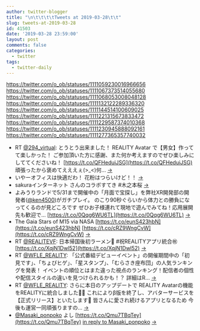 ```yaml
---
author: twitter-blogger
title: "\n\t\t\t\tTweets at 2019-03-28\t\t"
slug: tweets-at-2019-03-28
id: 41503
date: '2019-03-28 23:59:00'
layout: post
comments: false
categories:
  - twitter
tags:
  - twitter-daily
---
```


https://twitter.com/o_ob/statuses/1111059230016966656 https://twitter.com/o_ob/statuses/1111067373514055680 https://twitter.com/o_ob/statuses/1111068053008048128 https://twitter.com/o_ob/statuses/1111132122289336320 https://twitter.com/o_ob/statuses/1111144514100609025 https://twitter.com/o_ob/statuses/1111221315673833472 https://twitter.com/o_ob/statuses/1111229587374010368 https://twitter.com/o_ob/statuses/1111230945888092161 https://twitter.com/o_ob/statuses/1111277365357740032  

*   RT [@294_virtual](https://twitter.com/294_virtual): とうとう出来ました！ REALITY Avatar で【男女】作ってて楽しかった！ ご参加頂いた方に感謝、また何か考えますのでぜひ楽しみにしててくださいね！ [https://t.co/QFHeduiJSG](https://t.co/QFHeduiJSG) 頑張ったから褒めてえええぇ(>_<)何… [->](https://twitter.com/o_ob/statuses/1111059230016966656)
*   いやーオフィスは快適だわ！ 花粉はつらいけど！！ [->](https://twitter.com/o_ob/statuses/1111067373514055680)
*   sakuraインターネット さんのコラボすてき #木之本桜 [->](https://twitter.com/o_ob/statuses/1111068053008048128)
*   よみうりランドで5/31まで開催中の「月面で宝探し」を弊社XR開発部の開発者([@ken4500](https://twitter.com/ken4500))がガチプレイ。 のこり90秒ぐらいから体力との勝負になってくるのが見どころです ぜひお子様連れて現地で遊んでみてね！応用展開先も歓迎で… [https://t.co/0Qqg6WU6TL](https://t.co/0Qqg6WU6TL) [->](https://twitter.com/o_ob/statuses/1111132122289336320)
*   The Gaia Stars of M15 via NASA [https://t.co/eunS423hbN](https://t.co/eunS423hbN) [https://t.co/cRZ9WngCvW](https://t.co/cRZ9WngCvW) [->](https://twitter.com/o_ob/statuses/1111144514100609025)
*   RT [@REALITEVF](https://twitter.com/REALITEVF): 日本帰国後初ラーメン🍜 #祝REALITYアプリ統合㊗️ [https://t.co/XqjN1Dwl52](https://t.co/XqjN1Dwl52) [->](https://twitter.com/o_ob/statuses/1111221315673833472)
*   RT [@WFLE_REALITY](https://twitter.com/WFLE_REALITY): 「公式番組デビューイベント」の開催期間中の「初見です」、「ちょびヒゲ」、「星スタンプ」、「むらさき座布団」の人気ランキングを発表！ イベントの順位とはまた違った視点のランキング！配信者の個性や配信スタイルの違いを見つけられるかも！？ 詳細はR… [->](https://twitter.com/o_ob/statuses/1111229587374010368)
*   RT [@WFLE_REALITY](https://twitter.com/WFLE_REALITY): さらに本日のアップデートで REALITY Avatarの機能をREALITYに統合しました🙆‍♂️ これによりβ版を終了し、アバターサービスを【正式リリース】といたします🎊 皆さんに愛され続けるアプリとなるため 今後も運営一同頑張りますの… [->](https://twitter.com/o_ob/statuses/1111230945888092161)
*   [@Masaki_ponpoko](https://twitter.com/Masaki_ponpoko) よし [https://t.co/Qmu7TBqTey](https://t.co/Qmu7TBqTey) [in reply to Masaki_ponpoko](https://twitter.com/Masaki_ponpoko/statuses/1111264792675639296) [->](https://twitter.com/o_ob/statuses/1111277365357740032)